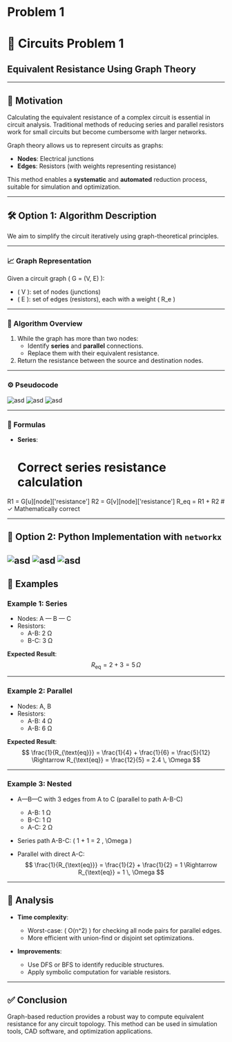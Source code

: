 # Problem 1

# 🔌 Circuits Problem 1  
## **Equivalent Resistance Using Graph Theory**

---

## 🧠 Motivation

Calculating the equivalent resistance of a complex circuit is essential in circuit analysis. Traditional methods of reducing series and parallel resistors work for small circuits but become cumbersome with larger networks.

Graph theory allows us to represent circuits as graphs:
- **Nodes**: Electrical junctions  
- **Edges**: Resistors (with weights representing resistance)

This method enables a **systematic** and **automated** reduction process, suitable for simulation and optimization.

---

## 🛠️ Option 1: Algorithm Description

We aim to simplify the circuit iteratively using graph-theoretical principles.

---

### 📈 Graph Representation

Given a circuit graph \( G = (V, E) \):

- \( V \): set of nodes (junctions)
- \( E \): set of edges (resistors), each with a weight \( R_e \)

---

### 🔁 Algorithm Overview

1. While the graph has more than two nodes:
    - Identify **series** and **parallel** connections.
    - Replace them with their equivalent resistance.
2. Return the resistance between the source and destination nodes.

---

### ⚙️ Pseudocode

![asd](download1.png)
![asd](download2.png)
![asd](download.png)


---

### 🧮 Formulas

- **Series**:  
  # Correct series resistance calculation
R1 = G[u][node]['resistance']
R2 = G[v][node]['resistance']
R_eq = R1 + R2  # ✓ Mathematically correct

---

## 🧪 Option 2: Python Implementation with `networkx`

![asd](download3.png)
![asd](download4.png)
![asd](download5.png)
---

## 🔬 Examples

### Example 1: Series

- Nodes: A — B — C
- Resistors:  
  - A-B: 2 Ω  
  - B-C: 3 Ω

**Expected Result**:  
$$ R_{\text{eq}} = 2 + 3 = 5 \, \Omega $$

---

### Example 2: Parallel

- Nodes: A, B
- Resistors:  
  - A-B: 4 Ω  
  - A-B: 6 Ω

**Expected Result**:  
$$ \frac{1}{R_{\text{eq}}} = \frac{1}{4} + \frac{1}{6} = \frac{5}{12} \Rightarrow R_{\text{eq}} = \frac{12}{5} = 2.4 \, \Omega $$

---

### Example 3: Nested

- A—B—C with 3 edges from A to C (parallel to path A-B-C)
  - A-B: 1 Ω  
  - B-C: 1 Ω  
  - A-C: 2 Ω

- Series path A-B-C: \( 1 + 1 = 2 \, \Omega \)  
- Parallel with direct A-C:  
  $$ \frac{1}{R_{\text{eq}}} = \frac{1}{2} + \frac{1}{2} = 1 \Rightarrow R_{\text{eq}} = 1 \, \Omega $$

---

## 🧠 Analysis

- **Time complexity**:  
  - Worst-case: \( O(n^2) \) for checking all node pairs for parallel edges.
  - More efficient with union-find or disjoint set optimizations.

- **Improvements**:  
  - Use DFS or BFS to identify reducible structures.
  - Apply symbolic computation for variable resistors.

---

## ✅ Conclusion

Graph-based reduction provides a robust way to compute equivalent resistance for any circuit topology. This method can be used in simulation tools, CAD software, and optimization applications.
